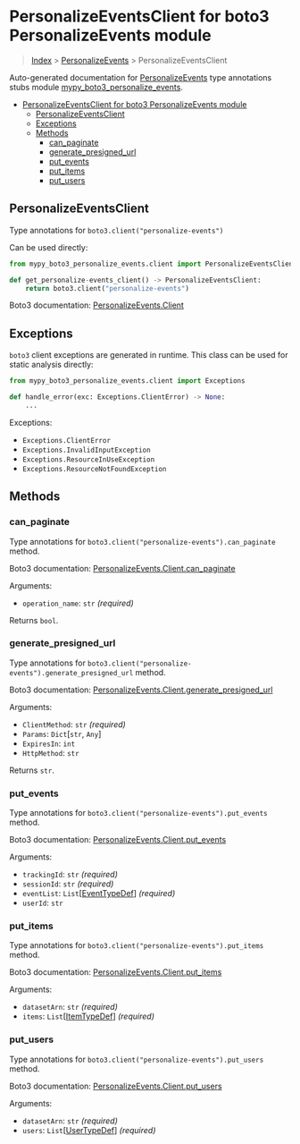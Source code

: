 # PersonalizeEventsClient for boto3 PersonalizeEvents module

> [Index](..) > [PersonalizeEvents](.) > PersonalizeEventsClient

Auto-generated documentation for
[PersonalizeEvents](https://boto3.amazonaws.com/v1/documentation/api/latest/reference/services/personalize-events.html#PersonalizeEvents)
type annotations stubs module
[mypy_boto3_personalize_events](https://pypi.org/project/mypy-boto3-personalize-events/).

- [PersonalizeEventsClient for boto3 PersonalizeEvents module](#personalizeeventsclient-for-boto3-personalizeevents-module)
  - [PersonalizeEventsClient](#personalizeeventsclient)
  - [Exceptions](#exceptions)
  - [Methods](#methods)
    - [can_paginate](#can_paginate)
    - [generate_presigned_url](#generate_presigned_url)
    - [put_events](#put_events)
    - [put_items](#put_items)
    - [put_users](#put_users)

## PersonalizeEventsClient

Type annotations for `boto3.client("personalize-events")`

Can be used directly:

```python
from mypy_boto3_personalize_events.client import PersonalizeEventsClient

def get_personalize-events_client() -> PersonalizeEventsClient:
    return boto3.client("personalize-events")
```

Boto3 documentation:
[PersonalizeEvents.Client](https://boto3.amazonaws.com/v1/documentation/api/latest/reference/services/personalize-events.html#PersonalizeEvents.Client)

## Exceptions

`boto3` client exceptions are generated in runtime. This class can be used for
static analysis directly:

```python
from mypy_boto3_personalize_events.client import Exceptions

def handle_error(exc: Exceptions.ClientError) -> None:
    ...
```

Exceptions:

- `Exceptions.ClientError`
- `Exceptions.InvalidInputException`
- `Exceptions.ResourceInUseException`
- `Exceptions.ResourceNotFoundException`

## Methods

### can_paginate

Type annotations for `boto3.client("personalize-events").can_paginate` method.

Boto3 documentation:
[PersonalizeEvents.Client.can_paginate](https://boto3.amazonaws.com/v1/documentation/api/latest/reference/services/personalize-events.html#PersonalizeEvents.Client.can_paginate)

Arguments:

- `operation_name`: `str` *(required)*

Returns `bool`.

### generate_presigned_url

Type annotations for
`boto3.client("personalize-events").generate_presigned_url` method.

Boto3 documentation:
[PersonalizeEvents.Client.generate_presigned_url](https://boto3.amazonaws.com/v1/documentation/api/latest/reference/services/personalize-events.html#PersonalizeEvents.Client.generate_presigned_url)

Arguments:

- `ClientMethod`: `str` *(required)*
- `Params`: `Dict`\[`str`, `Any`\]
- `ExpiresIn`: `int`
- `HttpMethod`: `str`

Returns `str`.

### put_events

Type annotations for `boto3.client("personalize-events").put_events` method.

Boto3 documentation:
[PersonalizeEvents.Client.put_events](https://boto3.amazonaws.com/v1/documentation/api/latest/reference/services/personalize-events.html#PersonalizeEvents.Client.put_events)

Arguments:

- `trackingId`: `str` *(required)*
- `sessionId`: `str` *(required)*
- `eventList`: `List`\[[EventTypeDef](./type_defs.md#eventtypedef)\]
  *(required)*
- `userId`: `str`

### put_items

Type annotations for `boto3.client("personalize-events").put_items` method.

Boto3 documentation:
[PersonalizeEvents.Client.put_items](https://boto3.amazonaws.com/v1/documentation/api/latest/reference/services/personalize-events.html#PersonalizeEvents.Client.put_items)

Arguments:

- `datasetArn`: `str` *(required)*
- `items`: `List`\[[ItemTypeDef](./type_defs.md#itemtypedef)\] *(required)*

### put_users

Type annotations for `boto3.client("personalize-events").put_users` method.

Boto3 documentation:
[PersonalizeEvents.Client.put_users](https://boto3.amazonaws.com/v1/documentation/api/latest/reference/services/personalize-events.html#PersonalizeEvents.Client.put_users)

Arguments:

- `datasetArn`: `str` *(required)*
- `users`: `List`\[[UserTypeDef](./type_defs.md#usertypedef)\] *(required)*
